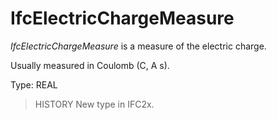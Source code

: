 # IfcElectricChargeMeasure

_IfcElectricChargeMeasure_ is a measure of the electric charge.

Usually measured in Coulomb (C, A s).

Type: REAL

> HISTORY  New type in IFC2x.
